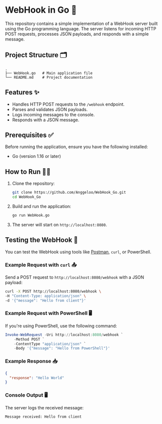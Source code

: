 # WebHook in Go 🚀

This repository contains a simple implementation of a WebHook server built using the Go programming language. The server listens for incoming HTTP POST requests, processes JSON payloads, and responds with a simple message.

## Project Structure 🗂️
```
.
├── WebHook.go   # Main application file
└── README.md    # Project documentation
```

## Features ✨
- Handles HTTP POST requests to the `/webhook` endpoint.
- Parses and validates JSON payloads.
- Logs incoming messages to the console.
- Responds with a JSON message.

## Prerequisites ✅
Before running the application, ensure you have the following installed:

- Go (version 1.16 or later)

## How to Run 🏃‍♂️
1. Clone the repository:
   ```bash
   git clone https://github.com/Anggeloo/WebHook_Go.git
   cd WebHook_Go
   ```

2. Build and run the application:
   ```bash
   go run WebHook.go
   ```

3. The server will start on `http://localhost:8080`.

## Testing the WebHook 🧪
You can test the WebHook using tools like [Postman](https://www.postman.com/), `curl`, or PowerShell.

### Example Request with `curl` 📤
Send a POST request to `http://localhost:8080/webhook` with a JSON payload:

```bash
curl -X POST http://localhost:8080/webhook \
-H "Content-Type: application/json" \
-d '{"message": "Hello from client"}'
```

### Example Request with PowerShell 🖥️
If you're using PowerShell, use the following command:

```powershell
Invoke-WebRequest -Uri http://localhost:8080/webhook `
    -Method POST `
    -ContentType "application/json" `
    -Body '{"message": "Hello from PowerShell"}'
```

### Example Response 📥
```json
{
  "response": "Hello World"
}
```

### Console Output 🖥️
The server logs the received message:

```plaintext
Message received: Hello from client
```